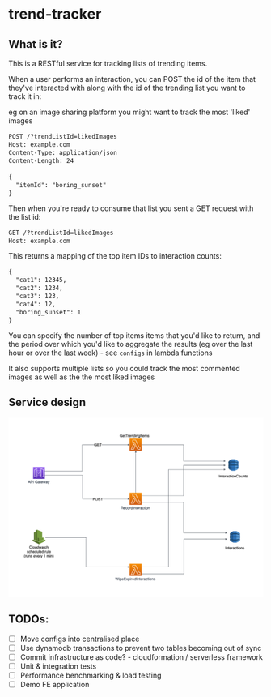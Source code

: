 # trend-tracker

## What is it?

This is a RESTful service for tracking lists of trending items.

When a user performs an interaction, you can POST the id of the item that they've interacted with along with the id of the trending list you want to track it in:

eg on an image sharing platform you might want to track the most 'liked' images

```
POST /?trendListId=likedImages
Host: example.com
Content-Type: application/json
Content-Length: 24

{
  "itemId": "boring_sunset"
}
```

Then when you're ready to consume that list you sent a GET request with the list id:

```
GET /?trendListId=likedImages
Host: example.com
```

This returns a mapping of the top item IDs to interaction counts:

```
{
  "cat1": 12345,
  "cat2": 1234,
  "cat3": 123,
  "cat4": 12,
  "boring_sunset": 1
}
```

You can specify the number of top items items that you'd like to return, and the period over which you'd like to aggregate the results (eg over the last hour or over the last week) - see `configs` in lambda functions

It also supports multiple lists so you could track the most commented images as well as the the most liked images

## Service design

![service diagram](./service-diagram.png)

## TODOs:

- [ ] Move configs into centralised place
- [ ] Use dynamodb transactions to prevent two tables becoming out of sync
- [ ] Commit infrastructure as code? - cloudformation / serverless framework
- [ ] Unit & integration tests
- [ ] Performance benchmarking & load testing
- [ ] Demo FE application
